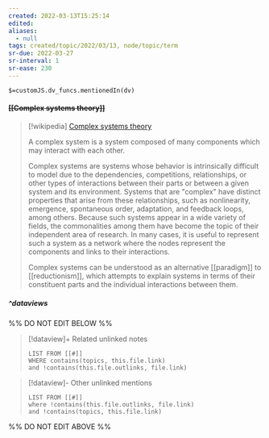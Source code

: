 ```yaml
---
created: 2022-03-13T15:25:14 
edited: 
aliases:
  - null
tags: created/topic/2022/03/13, node/topic/term
sr-due: 2022-03-27
sr-interval: 1
sr-ease: 230
---
```

`$=customJS.dv_funcs.mentionedIn(dv)`

#### <s class="topic-title">[[Complex systems theory]]</s>

> [!wikipedia] [Complex systems theory](https://en.wikipedia.org/wiki/Complex%20system)
> 
> A complex system is a system composed of many components which may interact with each other. 
> 
> Complex systems are systems whose behavior is intrinsically difficult to model due to the dependencies, competitions, relationships, or other types of interactions between their parts or between a given system and its environment. Systems that are "complex" have distinct properties that arise from these relationships, such as nonlinearity, emergence, spontaneous order, adaptation, and feedback loops, among others. Because such systems appear in a wide variety of fields, the commonalities among them have become the topic of their independent area of research. In many cases, it is useful to represent such a system as a network where the nodes represent the components and links to their interactions.
> 
> Complex systems can be understood as an alternative [[paradigm]] to [[reductionism]], which attempts to explain systems in terms of their constituent parts and the individual interactions between them.
> 

##### ^dataviews

%% DO NOT EDIT BELOW %%
> [!dataview]+ Related unlinked notes
> ```dataview
> LIST FROM [[#]]
> WHERE contains(topics, this.file.link)
> and !contains(this.file.outlinks, file.link)
> ```
 
> [!dataview]- Other unlinked mentions
> ```dataview
> LIST FROM [[#]]
> where !contains(this.file.outlinks, file.link)
> and !contains(topics, this.file.link)
> ```

%% DO NOT EDIT ABOVE %%